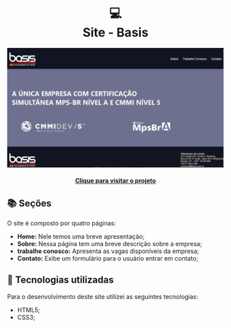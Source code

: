 <h1 align="center">
  💻<br>Site - Basis
</h1>

![Resultado final do projeto](/images/preview.png)

<h4 align="center"><a href="https://gustaribeiro.github.io/pagina-basis/">Clique para visitar o projeto</a></h4>

## 📚 Seções

O site é composto por quatro páginas:

- **Home:** Nele temos uma breve apresentação;
- **Sobre:** Nessa página tem uma breve descrição sobre a empresa;
- **trabalhe conosco:** Apresenta as vagas disponíveis da empresa;
- **Contato:** Exibe um formulário para o usuário entrar em contato;

## 💼 Tecnologias utilizadas

Para o desenvolvimento deste site utilizei as seguintes tecnologias:

- HTML5;
- CSS3;
